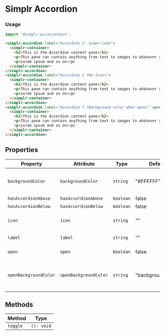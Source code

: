 # Simplr Accordion

### Usage

```js
import '@simplr-wc/accordion';
```

```html
<simplr-accordion label="Accordion 1" icon="code">
  <simplr-container>
    <h2>This is the Accordion content pane</h2>
    <p>This pane can contain anything from text to images to whatever you can imagine</p>
    <p>Lorem ipsum and so on</p>
  </simplr-container>
</simplr-accordion>
<simplr-accordion label="Accordion 2 (No Icon)">
  <simplr-container>
    <h2>This is the Accordion content pane</h2>
    <p>This pane can contain anything from text to images to whatever you can imagine</p>
    <p>Lorem ipsum and so on</p>
  </simplr-container>
</simplr-accordion>
<simplr-accordion label="Accordion 3 (Background color when open)" openBackgroundColor="red">
  <simplr-container>
    <h2>This is the Accordion content pane</h2>
    <p>This pane can contain anything from text to images to whatever you can imagine</p>
    <p>Lorem ipsum and so on</p>
  </simplr-container>
</simplr-accordion>
```

## Properties

| Property              | Attribute             | Type      | Default           | Description                                              |
| --------------------- | --------------------- | --------- | ----------------- | -------------------------------------------------------- |
| `backgroundColor`     | `backgroundColor`     | `string`  | "#FFFFFF"         | Background color of the accordion header                 |
| `hasAccordionAbove`   | `hasAccordionAbove`   | `boolean` | false             |                                                          |
| `hasAccordionBelow`   | `hasAccordionBelow`   | `boolean` | false             |                                                          |
| `icon`                | `icon`                | `string`  | ""                | Icon shown in the header of accordion                    |
| `label`               | `label`               | `string`  | ""                | Label of the accordion                                   |
| `open`                | `open`                | `boolean` | false             | Is the accordion open?                                   |
| `openBackgroundColor` | `openBackgroundColor` | `string`  | "backgroundColor" | Backgroundcolor of the header when the accordion is open |

## Methods

| Method   | Type       |
| -------- | ---------- |
| `toggle` | `(): void` |
